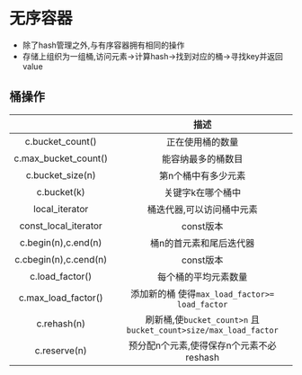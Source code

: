 # 无序容器

- 除了hash管理之外,与有序容器拥有相同的操作
- 存储上组织为一组桶,访问元素->计算hash->找到对应的桶->寻找key并返回value

## 桶操作

|                       |                              描述                               |
|:---------------------:|:---------------------------------------------------------------:|
|   c.bucket_count()    |                        正在使用桶的数量                         |
| c.max_bucket_count()  |                       能容纳最多的桶数目                        |
|   c.bucket_size(n)    |                       第n个桶中有多少元素                       |
|      c.bucket(k)      |                        关键字k在哪个桶中                        |
|    local_iterator     |                    桶迭代器,可以访问桶中元素                    |
| const_local_iterator  |                            const版本                            |
|  c.begin(n),c.end(n)  |                     桶n的首元素和尾后迭代器                     |
| c.cbegin(n),c.cend(n) |                            const版本                            |
|    c.load_factor()    |                      每个桶的平均元素数量                       |
|  c.max_load_factor()  |         添加新的桶 使得`max_load_factor>= load_factor`          |
|      c.rehash(n)      | 刷新桶,使`bucket_count>n` 且`bucket_count>size/max_load_factor` |
|     c.reserve(n)      |            预分配n个元素,使得保存n个元素不必reshash             |

